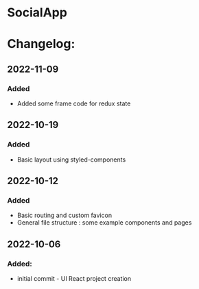 # SocialApp
 
# Changelog:

## 2022-11-09

### Added

- Added some frame code for redux state

## 2022-10-19

### Added

- Basic layout using styled-components

## 2022-10-12

### Added

- Basic routing and custom favicon
- General file structure : some example components and pages

## 2022-10-06

### Added:

- initial commit - UI React project creation
